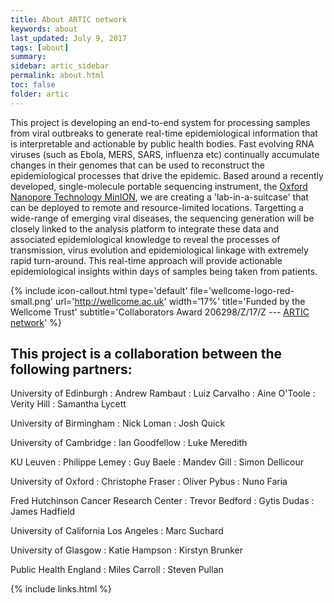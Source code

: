 ```yaml
---
title: About ARTIC network
keywords: about
last_updated: July 9, 2017
tags: [about]
summary:
sidebar: artic_sidebar
permalink: about.html
toc: false
folder: artic
---
```


<!-- {% include image.html file="logo.png" max-width="128px" url="http://artic.network" alt="logo" caption="" %} -->

This project is developing an end-to-end system for processing samples from viral outbreaks to generate real-time epidemiological information that is interpretable and actionable by public health bodies.
Fast evolving RNA viruses (such as Ebola, MERS, SARS, influenza etc) continually accumulate changes in their genomes that can be used to reconstruct the epidemiological processes that drive the epidemic.
Based around a recently developed, single-molecule portable sequencing instrument, the [Oxford Nanopore Technology MinION](https://nanoporetech.com/), we are creating a 'lab-in-a-suitcase' that can be deployed to remote and resource-limited locations.
Targetting a wide-range of emerging viral diseases, the sequencing generation will be closely linked to the analysis platform to integrate these data and associated epidemiological knowledge to reveal the processes of transmission, virus evolution and epidemiological linkage with extremely rapid turn-around.
This real-time approach will provide actionable epidemiological insights within days of samples being taken from patients.

{% include icon-callout.html
type='default'
file='wellcome-logo-red-small.png'
url='http://wellcome.ac.uk'
width='17%'
title='Funded by the Wellcome Trust'
subtitle='Collaborators Award 206298/Z/17/Z --- <a href="artic.network">ARTIC network</a>'
%}

## This project is a collaboration between the following partners:

University of Edinburgh
: Andrew Rambaut
: Luiz Carvalho
: Aine O'Toole
: Verity Hill
: Samantha Lycett

University of Birmingham
: Nick Loman
: Josh Quick

University of Cambridge
: Ian Goodfellow
: Luke Meredith

KU Leuven
: Philippe Lemey
: Guy Baele
: Mandev Gill
: Simon Dellicour

University of Oxford
: Christophe Fraser
: Oliver Pybus
: Nuno Faria

Fred Hutchinson Cancer Research Center
: Trevor Bedford
: Gytis Dudas
: James Hadfield

University of California Los Angeles
: Marc Suchard

University of Glasgow
: Katie Hampson
: Kirstyn Brunker

Public Health England
: Miles Carroll
: Steven Pullan

{% include links.html %}
